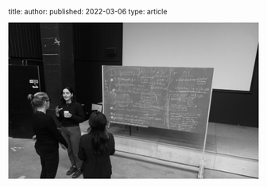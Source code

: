 title:
author: 
published: 2022-03-06
type: article


![filler01](/static/img/filler/style_sheet.jpg)

